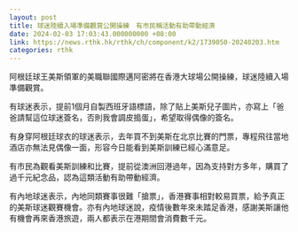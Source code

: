 ```yaml
---
layout: post
title: 球迷陸續入場準備觀賞公開操練　有市民稱活動有助帶動經濟
date: 2024-02-03 17:03:43.000000000 +08:00
link: https://news.rthk.hk/rthk/ch/component/k2/1739050-20240203.htm
categories: rthk
---
```


阿根廷球王美斯領軍的美職聯國際邁阿密將在香港大球場公開操練，球迷陸續入場準備觀賞。

有球迷表示，提前1個月自製西班牙語標語，除了貼上美斯兒子圖片，亦寫上「爸爸請幫這位球迷簽名，否則我會調皮搗蛋」，希望取得偶像的簽名。

有身穿阿根廷球衣的球迷表示，去年買不到美斯在北京比賽的門票，專程飛往當地酒店亦無法見偶像一面，形容今日能看到美斯訓練已經心滿意足。

有市民為觀看美斯訓練和比賽，提前從澳洲回港過年，因為支持對方多年，購買了過千元紀念品，認為這類活動有助帶動經濟。

有內地球迷表示，內地同類賽事很難「搶票」，香港賽事相對較易買票，給予真正的美斯球迷觀賽機會。亦有內地球迷說，疫情後數年來未踏足香港，感謝美斯讓他有機會再來香港旅遊，兩人都表示在港期間會消費數千元。
